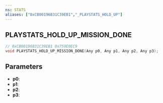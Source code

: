 ```yaml
---
ns: STATS
aliases: ["0xCB00196B31C39EB1","_PLAYSTATS_HOLD_UP"]
---
```

## PLAYSTATS_HOLD_UP_MISSION_DONE

```c
// 0xCB00196B31C39EB1 0x759E0EC9
void PLAYSTATS_HOLD_UP_MISSION_DONE(Any p0, Any p1, Any p2, Any p3);
```

## Parameters
* **p0**: 
* **p1**: 
* **p2**: 
* **p3**: 

